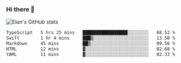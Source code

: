 ### Hi there 👋

![Elan's GitHub stats](https://github-readme-stats.vercel.app/api?username=elaninhust&rank_icon=github)

<!--START_SECTION:waka-->

```txt
TypeScript   5 hrs 25 mins   █████████████████░░░░░░░░   68.52 %
Swift        1 hr 4 mins     ███▒░░░░░░░░░░░░░░░░░░░░░   13.50 %
Markdown     45 mins         ██▒░░░░░░░░░░░░░░░░░░░░░░   09.56 %
HTML         12 mins         ▓░░░░░░░░░░░░░░░░░░░░░░░░   02.68 %
YAML         11 mins         ▓░░░░░░░░░░░░░░░░░░░░░░░░   02.33 %
```

<!--END_SECTION:waka-->
